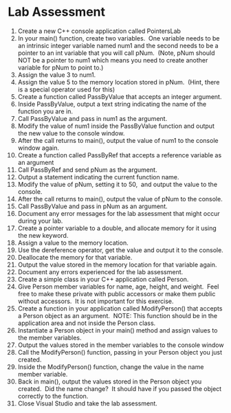 # Lab Assessment

<ol>
<li>Create a new C++ console application called PointersLab</li>
<li>In your main() function, create two variables.&nbsp; One variable needs to be an intrinsic integer variable named num1 and the second needs to be a pointer to an int variable that you will call pNum.&nbsp; (Note, pNum should NOT be a pointer to num1 which means you need to create another variable for pNum to point to.)</li>
<li>Assign the value 3 to num1.</li>
<li>Assign the value 5 to the memory location stored in pNum.&nbsp; (Hint, there is a special operator used for this)</li>
<li>Create a function called PassByValue that accepts an integer argument.</li>
<li>Inside PassByValue, output a text string indicating the name of the function you are in.</li>
<li>Call PassByValue and pass in num1 as the argument.</li>
<li>Modify the value of num1 inside the PassByValue function and output the new value to the console window.</li>
<li>After the call returns to main(), output the value of num1 to the console window again.</li>
<li>Create a function called PassByRef that accepts a reference variable as an argument</li>
<li>Call PassByRef and send pNum as the argument.</li>
<li>Output a statement indicating the current function name.</li>
<li>Modify the value of pNum, setting it to 50,&nbsp; and output the value to the console.</li>
<li>After the call returns to main(), output the value of pNum to the console.</li>
<li>Call PassByValue and pass in pNum as an argument.</li>
<li>Document any error messages for the lab assessment that might occur during your lab.</li>
<li>Create a pointer variable to a double, and allocate memory for it using the new keyword.</li>
<li>Assign a value to the memory location.</li>
<li>Use the dereference operator, get the value and output it to the console.</li>
<li>Deallocate the memory for that variable.</li>
<li>Output the value stored in the memory location for that variable again.</li>
<li>Document any errors experienced for the lab assessment.</li>
<li>Create a simple class in your C++ application called Person.</li>
<li>Give Person member variables for name, age, height, and weight.&nbsp; Feel free to make these private with public accessors or make them public without accessors.&nbsp; It is not important for this exercise.</li>
<li>Create a function in your application called ModifyPerson() that accepts a Person object as an argument.&nbsp; NOTE: This function should be in the application area and not inside the Person class.</li>
<li>Instantiate a Person object in your main() method and assign values to the member variables.</li>
<li>Output the values stored in the member variables to the console window</li>
<li>Call the ModifyPerson() function, passing in your Person object you just created.</li>
<li>Inside the ModifyPerson() function, change the value in the name member variable.</li>
<li>Back in main(), output the values stored in the Person object you created.&nbsp; Did the name change?&nbsp; It should have if you passed the object correctly to the function.</li>
<li>Close Visual Studio and take the lab assessment.</li>
</ol>
